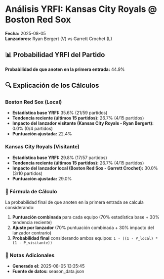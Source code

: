 # Análisis YRFI: Kansas City Royals @ Boston Red Sox

**Fecha:** 2025-08-05  
**Lanzadores:** Ryan Bergert (V) vs Garrett Crochet (L)

## 📊 Probabilidad YRFI del Partido

**Probabilidad de que anoten en la primera entrada:** 44.9%

## 🔍 Explicación de los Cálculos

### Boston Red Sox (Local)
- **Estadística base YRFI:** 35.6% (21/59 partidos)
- **Tendencia reciente (últimos 15 partidos):** 26.7% (4/15 partidos)
- **Impacto del lanzador visitante (Kansas City Royals - Ryan Bergert):** 0.0% (0/4 partidos)
- **Puntuación ajustada:** 22.4%

### Kansas City Royals (Visitante)
- **Estadística base YRFI:** 29.8% (17/57 partidos)
- **Tendencia reciente (últimos 15 partidos):** 26.7% (4/15 partidos)
- **Impacto del lanzador local (Boston Red Sox - Garrett Crochet):** 30.0% (3/10 partidos)
- **Puntuación ajustada:** 29.0%

### 📝 Fórmula de Cálculo

La probabilidad final de que anoten en la primera entrada se calcula considerando:
1. **Puntuación combinada** para cada equipo (70% estadística base + 30% tendencia reciente)
2. **Ajuste por lanzador** (70% puntuación combinada + 30% impacto del lanzador contrario)
3. **Probabilidad final** considerando ambos equipos: `1 - ((1 - P_local) * (1 - P_visitante))`

### 📌 Notas Adicionales

- **Generado el:** 2025-08-05 13:35:45
- **Fuente de datos:** season_data.json

